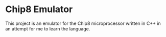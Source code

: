 Chip8 Emulator
===
This project is an emulator for the Chip8 microprocessor written in C++ in an
attempt for me to learn the language.
